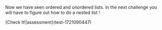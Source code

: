 Now we have seen ordered and unordered lists.
In the next challenge you will have to figure out how to do a nested list !

{Check It!|assessment}(test-1721090447)

